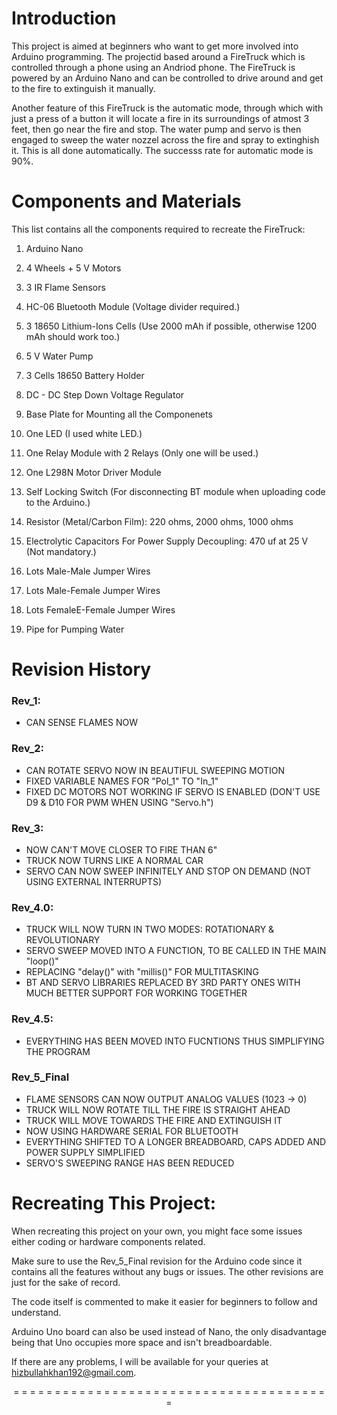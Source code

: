 

# Introduction

This project is aimed at beginners who want to get more involved into Arduino programming. The projectid based around a FireTruck which is controlled through a phone using an Andriod phone. The FireTruck is powered by an Arduino Nano and can be controlled to drive around and get to the fire to extinguish it manually. 

Another feature of this FireTruck is the automatic mode, through which with just a press of a button it will locate a fire in its surroundings of atmost 3 feet, then go near the fire and stop. The water pump and servo is then engaged to sweep the water nozzel across the fire and spray to extinghish it. This is all done automatically. The successs rate for automatic mode is 90%.


# Components and Materials

This list contains all the components required to recreate the FireTruck:

1. Arduino Nano

2. 4 Wheels + 5 V Motors
3. 3 IR Flame Sensors
4. HC-06 Bluetooth Module (Voltage divider required.) 
5. 3 18650 Lithium-Ions Cells (Use 2000 mAh if possible, otherwise 1200 mAh should work too.)
6. 5 V Water Pump
7. 3 Cells 18650 Battery Holder
8. DC - DC Step Down Voltage Regulator
9. Base Plate for Mounting all the Componenets
10. One LED (I used white LED.)
11. One Relay Module with 2 Relays (Only one will be used.)
12. One L298N Motor Driver Module
13. Self Locking Switch (For disconnecting BT module when uploading code to the Arduino.)
14. Resistor (Metal/Carbon Film): 220 ohms, 2000 ohms, 1000 ohms
15. Electrolytic Capacitors For Power Supply Decoupling: 470 uf at 25 V (Not mandatory.)
16. Lots Male-Male Jumper Wires
17. Lots Male-Female Jumper Wires
18. Lots FemaleE-Female Jumper Wires
19. Pipe for Pumping Water


# Revision History

### Rev_1:

* CAN SENSE FLAMES NOW

### Rev_2:

* CAN ROTATE SERVO NOW IN BEAUTIFUL SWEEPING MOTION
* FIXED VARIABLE NAMES FOR "Pol_1" TO "In_1" 
* FIXED DC MOTORS NOT WORKING IF SERVO IS ENABLED (DON'T USE D9 & D10 FOR PWM WHEN USING "Servo.h") 

### Rev_3:

* NOW CAN'T MOVE CLOSER TO FIRE THAN 6" 
* TRUCK NOW TURNS LIKE A NORMAL CAR 
* SERVO CAN NOW SWEEP INFINITELY AND STOP ON DEMAND (NOT USING EXTERNAL INTERRUPTS) 

### Rev_4.0:

* TRUCK WILL NOW TURN IN TWO MODES: ROTATIONARY & REVOLUTIONARY 
* SERVO SWEEP MOVED INTO A FUNCTION, TO BE CALLED IN THE MAIN "loop()"  
* REPLACING "delay()" with "millis()" FOR MULTITASKING  
* BT AND SERVO LIBRARIES REPLACED BY 3RD PARTY ONES WITH MUCH BETTER SUPPORT FOR WORKING TOGETHER 

### Rev_4.5:

* EVERYTHING HAS BEEN MOVED INTO FUCNTIONS THUS SIMPLIFYING THE PROGRAM 

### Rev_5_Final

* FLAME SENSORS CAN NOW OUTPUT ANALOG VALUES (1023 -> 0) 
* TRUCK WILL NOW ROTATE TILL THE FIRE IS STRAIGHT AHEAD 
* TRUCK WILL MOVE TOWARDS THE FIRE AND EXTINGUISH IT 
* NOW USING HARDWARE SERIAL FOR BLUETOOTH 
* EVERYTHING SHIFTED TO A LONGER BREADBOARD, CAPS ADDED AND POWER SUPPLY SIMPLIFIED 
* SERVO'S SWEEPING RANGE HAS BEEN REDUCED


# Recreating This Project:

When recreating this project on your own, you might face some issues either coding or hardware components related. 

Make sure to use the Rev_5_Final revision for the Arduino code since it contains all the features without any bugs or issues. The other revisions are just for the sake of record.

The code itself is commented to make it easier for beginners to follow and understand.

Arduino Uno board can also be used instead of Nano, the only disadvantage being that Uno occupies more space and isn't breadboardable.

If there are any problems, I will be available for your queries at hizbullahkhan192@gmail.com.

<p align="center">
  = = = = = = = = = = = = = = = = = = = = = = = = = = = = = = = = = = = = = = =
</p>